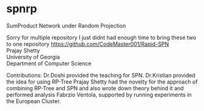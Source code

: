 # spnrp
SumProduct Network under Random Projection

Sorry for multiple repository I just didnt had enough time to bring these two to one repository 
https://github.com/CodeMaster001/Rapid-SPN </br>
Prajay Shetty </br>
University of Georgia </br>
Department of Computer Science </br>

Contributions:
Dr.Doshi provided the teaching for SPN.
Dr.Kristian provided the idea for using RP-Tree
Prajay Shetty had the novelty for the approach of combining RP-Tree and SPN and also wrote down theory behind it and performed analysis
Fabrzio Ventola, supported by running experiments in the European Cluster.
